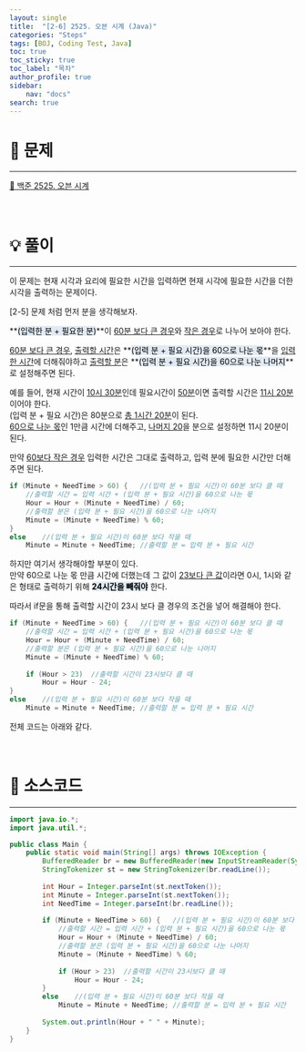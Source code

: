 ```yaml
---
layout: single
title:  "[2-6] 2525. 오븐 시계 (Java)"
categories: "Steps" 
tags: [BOJ, Coding Test, Java]
toc: true
toc_sticky: true
toc_label: "목차"
author_profile: true
sidebar:
    nav: "docs"
search: true
---
```


# 🔎 문제
<hr/>

[🔗 백준 2525. 오븐 시계](https://www.acmicpc.net/problem/2525)
<br/><br/><br/>

# 💡 풀이
<hr/>

이 문제는 현재 시각과 요리에 필요한 시간을 입력하면 현재 시각에 필요한 시간을 더한 시각을 출력하는 문제이다.

[2-5] 문제 처럼 먼저 분을 생각해보자.

**<mark style='background-color: #E1EAF3'>(입력한 분 + 필요한 분)</mark>**이 <u>60분 보다 큰 경우</u>와 <u>작은 경우</u>로 나누어 보아야 한다.

<u>60분 보다 큰 경우</u>, <u>출력할 시간</u>은 **<mark style='background-color: #E1EAF3'>(입력 분 + 필요 시간)을 60으로 나눈 몫</mark>**을 <u>입력한 시간</u>에 더해줘야하고 <u>출력할 분</u>은 **<mark style='background-color: #E1EAF3'>(입력 분 + 필요 시간)을 60으로 나눈 나머지</mark>**로 설정해주면 된다.

예를 들어, 현재 시간이 <u>10시 30분</u>인데 필요시간이 <u>50분</u>이면 출력할 시간은 <u>11시 20분</u>이어야 한다.<br/>
(입력 분 + 필요 시간)은 80분으로 <u>총 1시간 20분</u>이 된다.<br/>
<u>60으로 나눈 몫</u>인 1만큼 시간에 더해주고, <u>나머지 20</u>을 분으로 설정하면 11시 20분이 된다.

만약 <u>60보다 작은 경우</u> 입력한 시간은 그대로 출력하고, 입력 분에 필요한 시간만 더해주면 된다.

```java
if (Minute + NeedTime > 60) {	//(입력 분 + 필요 시간)이 60분 보다 클 때
    //출력할 시간 = 입력 시간 + (입력 분 + 필요 시간)을 60으로 나눈 몫
    Hour = Hour + (Minute + NeedTime) / 60;
    //출력할 분은 (입력 분 + 필요 시간)을 60으로 나눈 나머지
    Minute = (Minute + NeedTime) % 60;
}
else	//(입력 분 + 필요 시간)이 60분 보다 작을 때
    Minute = Minute + NeedTime;	//출력할 분 = 입력 분 + 필요 시간
```

하지만 여기서 생각해야할 부분이 있다.<br/>
만약 60으로 나눈 몫 만큼 시간에 더했는데 그 값이 <u>23보다 큰 값</u>이라면 0시, 1시와 같은 형태로 출력하기 위해 **<mark style='background-color: #E1EAF3'>24시간을 빼줘야</mark>** 한다.

따라서 if문을 통해 출력할 시간이 23시 보다 클 경우의 조건을 넣어 해결해야 한다.

```java
if (Minute + NeedTime > 60) {	//(입력 분 + 필요 시간)이 60분 보다 클 때
    //출력할 시간 = 입력 시간 + (입력 분 + 필요 시간)을 60으로 나눈 몫
    Hour = Hour + (Minute + NeedTime) / 60;
    //출력할 분은 (입력 분 + 필요 시간)을 60으로 나눈 나머지
    Minute = (Minute + NeedTime) % 60; 
    
    if (Hour > 23)	//출력할 시간이 23시보다 클 때
        Hour = Hour - 24;
}
else	//(입력 분 + 필요 시간)이 60분 보다 작을 때
    Minute = Minute + NeedTime;	//출력할 분 = 입력 분 + 필요 시간
```

전체 코드는 아래와 같다.
<br/><br/><br/>

# 📃 소스코드
<hr/>

```java
import java.io.*;
import java.util.*;

public class Main {
    public static void main(String[] args) throws IOException {
    	BufferedReader br = new BufferedReader(new InputStreamReader(System.in));
    	StringTokenizer st = new StringTokenizer(br.readLine());
    	
    	int Hour = Integer.parseInt(st.nextToken());
    	int Minute = Integer.parseInt(st.nextToken());
    	int NeedTime = Integer.parseInt(br.readLine());
    	
    	if (Minute + NeedTime > 60) {	//(입력 분 + 필요 시간)이 60분 보다 클 때
    		//출력할 시간 = 입력 시간 + (입력 분 + 필요 시간)을 60으로 나눈 몫
    		Hour = Hour + (Minute + NeedTime) / 60;
    		//출력할 분은 (입력 분 + 필요 시간)을 60으로 나눈 나머지
    		Minute = (Minute + NeedTime) % 60; 
    		
    		if (Hour > 23)	//출력할 시간이 23시보다 클 때
    			Hour = Hour - 24;
    	}
    	else	//(입력 분 + 필요 시간)이 60분 보다 작을 때
    		Minute = Minute + NeedTime;	//출력할 분 = 입력 분 + 필요 시간
    	
    	System.out.println(Hour + " " + Minute);
    }
}
```